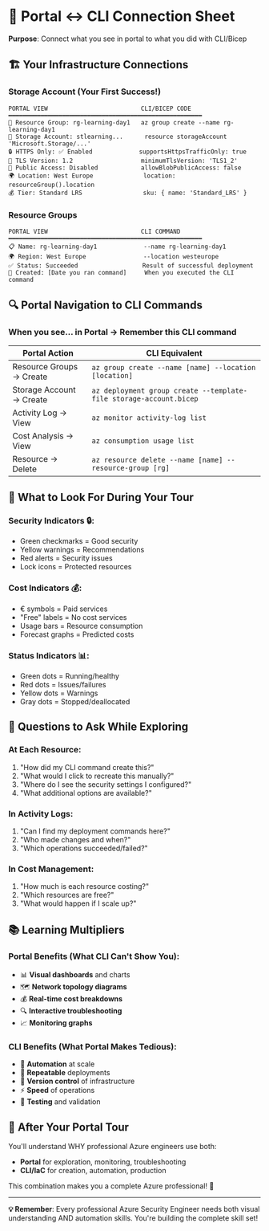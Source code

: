 # 🔄 Portal ↔ CLI Connection Sheet

**Purpose**: Connect what you see in portal to what you did with CLI/Bicep

## 🏗️ **Your Infrastructure Connections**

### **Storage Account** (Your First Success!)
```
PORTAL VIEW                          CLI/BICEP CODE
━━━━━━━━━━━━━━━━━━━━━━━━━━━━━━━━━━━━━━━━━━━━━━━━━━━━━━
📁 Resource Group: rg-learning-day1   az group create --name rg-learning-day1
💾 Storage Account: stlearning...      resource storageAccount 'Microsoft.Storage/...'
🔒 HTTPS Only: ✅ Enabled             supportsHttpsTrafficOnly: true
🔐 TLS Version: 1.2                   minimumTlsVersion: 'TLS1_2'  
🚫 Public Access: Disabled            allowBlobPublicAccess: false
🌍 Location: West Europe              location: resourceGroup().location
💰 Tier: Standard LRS                 sku: { name: 'Standard_LRS' }
```

### **Resource Groups**
```
PORTAL VIEW                          CLI COMMAND
━━━━━━━━━━━━━━━━━━━━━━━━━━━━━━━━━━━━━━━━━━━━━━━━━━━━━━
📋 Name: rg-learning-day1             --name rg-learning-day1
🌍 Region: West Europe                --location westeurope
✅ Status: Succeeded                  Result of successful deployment
📅 Created: [Date you ran command]     When you executed the CLI command
```

## 🔍 **Portal Navigation to CLI Commands**

### **When you see... in Portal → Remember this CLI command**

| Portal Action | CLI Equivalent |
|---------------|----------------|
| Resource Groups → Create | `az group create --name [name] --location [location]` |
| Storage Account → Create | `az deployment group create --template-file storage-account.bicep` |
| Activity Log → View | `az monitor activity-log list` |
| Cost Analysis → View | `az consumption usage list` |
| Resource → Delete | `az resource delete --name [name] --resource-group [rg]` |

## 👀 **What to Look For During Your Tour**

### **Security Indicators** 🔒:
- Green checkmarks = Good security
- Yellow warnings = Recommendations
- Red alerts = Security issues
- Lock icons = Protected resources

### **Cost Indicators** 💰:
- € symbols = Paid services
- "Free" labels = No cost services
- Usage bars = Resource consumption
- Forecast graphs = Predicted costs

### **Status Indicators** 📊:
- Green dots = Running/healthy
- Red dots = Issues/failures  
- Yellow dots = Warnings
- Gray dots = Stopped/deallocated

## 🤔 **Questions to Ask While Exploring**

### **At Each Resource**:
1. "How did my CLI command create this?"
2. "What would I click to recreate this manually?"
3. "Where do I see the security settings I configured?"
4. "What additional options are available?"

### **In Activity Logs**:
1. "Can I find my deployment commands here?"
2. "Who made changes and when?"
3. "Which operations succeeded/failed?"

### **In Cost Management**:
1. "How much is each resource costing?"
2. "Which resources are free?"
3. "What would happen if I scale up?"

## 📚 **Learning Multipliers**

### **Portal Benefits** (What CLI Can't Show You):
- 📊 **Visual dashboards** and charts
- 🗺️ **Network topology diagrams**  
- 💰 **Real-time cost breakdowns**
- 🔍 **Interactive troubleshooting**
- 📈 **Monitoring graphs**

### **CLI Benefits** (What Portal Makes Tedious):
- 🚀 **Automation** at scale
- 🔄 **Repeatable** deployments
- 📝 **Version control** of infrastructure
- ⚡ **Speed** of operations
- 🧪 **Testing** and validation

## 🎯 **After Your Portal Tour**

You'll understand WHY professional Azure engineers use both:
- **Portal** for exploration, monitoring, troubleshooting
- **CLI/IaC** for creation, automation, production

This combination makes you a complete Azure professional! 💪

---

**💡 Remember**: Every professional Azure Security Engineer needs both visual understanding AND automation skills. You're building the complete skill set!
